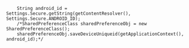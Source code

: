         String android_id = Settings.Secure.getString(getContentResolver(), Settings.Secure.ANDROID_ID);
        /*SharedPreferenceClass sharedPreferenceObj = new SharedPreferenceClass();
        sharedPreferenceObj.saveDeviceUniqueid(getApplicationContext(), android_id);*/
